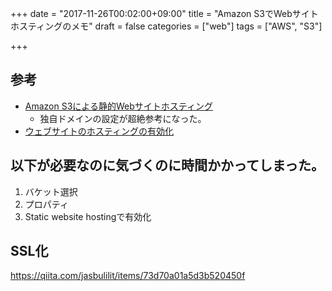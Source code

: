 +++
date = "2017-11-26T00:02:00+09:00"
title = "Amazon S3でWebサイトホスティングのメモ"
draft = false
categories = ["web"]
tags = ["AWS", "S3"]

+++

## 参考

* [Amazon S3による静的Webサイトホスティング](https://www.slideshare.net/horiyasu/amazon-s3web-27138902)
    * 独自ドメインの設定が超絶参考になった。
* [ウェブサイトのホスティングの有効化](http://docs.aws.amazon.com/ja_jp/AmazonS3/latest/dev/EnableWebsiteHosting.html)


## 以下が必要なのに気づくのに時間かかってしまった。

1. バケット選択
1. プロパティ
1. Static website hostingで有効化


## SSL化

https://qiita.com/jasbulilit/items/73d70a01a5d3b520450f